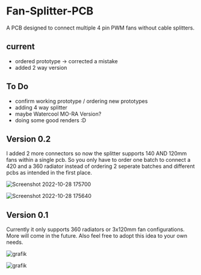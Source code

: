# Fan-Splitter-PCB
A PCB designed to connect multiple 4 pin PWM fans without cable splitters.

## current

* ordered prototype -> corrected a mistake
* added 2 way version

## To Do

* confirm working prototype / ordering new prototypes
* adding 4 way splitter
* maybe Watercool MO-RA Version?
* doing some good renders :D

## Version 0.2

I added 2 more connectors so now the splitter supports 140 AND 120mm fans within a single pcb. So you only have to order one batch to connect a 420 and a 360 radiator instead of ordering 2 seperate batches and different pcbs as intended in the first place.

![Screenshot 2022-10-28 175700](https://user-images.githubusercontent.com/58786821/198682017-d6d1cfce-1edf-4627-8fb3-d490a1e98a6b.jpg)

![Screenshot 2022-10-28 175640](https://user-images.githubusercontent.com/58786821/198682044-b77e358f-1324-4b6c-bdb5-dd5710fe5cf1.jpg)


## Version 0.1

Currently it only supports 360 radiators or 3x120mm fan configurations.
More will come in the future. Also feel free to adopt this idea to your own needs.

![grafik](https://user-images.githubusercontent.com/58786821/197401625-219ae253-9c2f-45dc-94bc-d0c923842508.png)

![grafik](https://user-images.githubusercontent.com/58786821/197402837-8aab7a09-0921-42bd-81e7-68a26d7da836.png)
